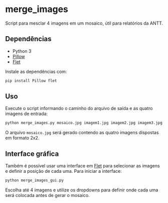# merge_images

Script para mesclar 4 imagens em um mosaico, útil para relatórios da ANTT.

## Dependências

- Python 3
- [Pillow](https://python-pillow.org/)
- [Flet](https://flet.dev/)

Instale as dependências com:

```bash
pip install Pillow flet
```

## Uso

Execute o script informando o caminho do arquivo de saída e as quatro imagens de entrada:

```bash
python merge_images.py mosaico.jpg imagem1.jpg imagem2.jpg imagem3.jpg imagem4.jpg
```

O arquivo `mosaico.jpg` será gerado contendo as quatro imagens dispostas em formato 2x2.

## Interface gráfica

Também é possível usar uma interface em [Flet](https://flet.dev/) para selecionar
as imagens e definir a posição de cada uma. Para iniciar a interface:

```bash
python merge_images_gui.py
```

Escolha até 4 imagens e utilize os dropdowns para definir onde cada uma será
colocada antes de gerar o mosaico.
